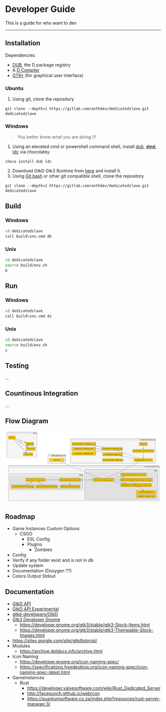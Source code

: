 # Developer Guide

This is a guide for who want to dev

---

## Installation

Dependencies:

* [DUB](https://code.dlang.org/), the D package registry
* A [D Compiler](https://dlang.org/download.html)
* [GTK+](https://www.gtk.org/) (for graphical user interface)

### Ubuntu

1. Using git, clone the repository

```
git clone --depth=1 https://gitlab.com/enthdev/dedicatedslave.git dedicatedslave
```

### Windows

> You better know what you are doing !!!

1. Using an elevated cmd or powershell command shell, install [dub](https://chocolatey.org/packages/dub), [~~dmd~~](https://chocolatey.org/packages/dmd), [ldc](https://chocolatey.org/packages/ldc) via chocolatey.

```
choco install dub ldc
```

2. Download GtkD Gtk3 Runtime from [here](https://gtkd.org/Downloads/runtime/gtk3-runtime_3.22.24-1_64bit.exe) and install it.
3. Using [Git bash](https://git-scm.com/downloads) or other git compatible shell, clone the repository

```
git clone --depth=1 https://gitlab.com/enthdev/dedicatedslave.git dedicatedslave
```

## Build

### Windows

```bash
cd dedicatedslave
call build\env.cmd db
```

### Unix

```bash
cd dedicatedslave
source build/env.sh
b
```

## Run

### Windows

```bash
cd dedicatedslave
call build\env.cmd ds
```

### Unix

```bash
cd dedicatedslave
source build/env.sh
s
```

## Testing

...

## Countinous Integration

...

## Flow Diagram

![Flow Diagram](../img/flowdiagram.png)

## Roadmap

* Game Instances Custom Options
  * CSGO
    * ESL Config
    * Plugins
      * Zombies
* Config
* Verify if any folder exist and is not in db
* Update system
* Documentation (Doxygen ??)
* Colors Output Stdout

## Documentation

* [GtkD API](https://api.gtkd.org/gtkd/gtk/MainWindow.html)
* [GtkD API Experimental](http://dpldocs.info/experimental-docs/gtk.ToolButton.ToolButton.html)
* [gtkd-developers/GtkD](https://github.com/gtkd-developers/GtkD/)
* [Gtk3 Developer Gnome](https://developer.gnome.org/gtk3/stable/)
  * https://developer.gnome.org/gtk3/stable/gtk3-Stock-Items.html
  * https://developer.gnome.org/gtk3/stable/gtk3-Themeable-Stock-Images.html
* https://sites.google.com/site/gtkdtutorial/
* Modules
  * https://archive.dpldocs.info/archive.html
* Icon Naming
  * https://developer.gnome.org/icon-naming-spec/
  * https://specifications.freedesktop.org/icon-naming-spec/icon-naming-spec-latest.html
* GameInstances
  * Rust
    * https://developer.valvesoftware.com/wiki/Rust_Dedicated_Server
    * http://facepunch.github.io/webrcon
    * https://quantumsoftware.co.za/index.php?resources/rust-server-manager.3/